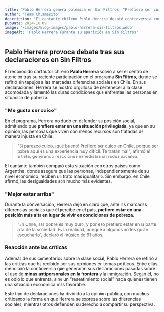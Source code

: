 ```yaml
---
title: 'Pablo Herrera genera polémica en Sin Filtros: "Prefiero ser cuico, ser pobre es muy difícil"'
author: 'Team Chismesito'
description: 'El cantante chileno Pablo Herrera desató controversia con sus declaraciones sobre las diferencias sociales en Chile.'
pubDate: 2024-10-09
image: '/images/blog-images/pablo-herrera-sin-filtros.webp'
imageAlt: 'Pablo Herrera durante su aparición en Sin Filtros'
---
```


## Pablo Herrera provoca debate tras sus declaraciones en Sin Filtros

El reconocido cantautor chileno **Pablo Herrera** volvió a ser el centro de atención tras su reciente participación en el programa **Sin Filtros**, donde se refirió sin tapujos a las marcadas diferencias sociales en Chile. En sus declaraciones, Herrera se mostró orgulloso de pertenecer a la clase acomodada y lamentó las duras condiciones que enfrentan las personas en situación de pobreza.

### "Me gusta ser cuico"

En el programa, Herrera no dudó en defender su posición social, admitiendo que **prefiere estar en una situación privilegiada**, ya que en su opinión, las personas que viven con menos recursos son tratadas de manera injusta en Chile.

> "Si parezco cuico, ¡qué bueno! Prefiero ser cuico en Chile, porque ser pobre aquí es una experiencia muy difícil. Te tratan mal", afirmó el artista, generando reacciones inmediatas en redes sociales.

El cantante también comparó esta situación con otros países como Argentina, donde asegura que las personas, independientemente de su nivel económico, reciben un trato más igualitario. Sin embargo, en Chile, afirmó, las desigualdades son mucho más evidentes.

### "Mejor estar arriba"

Durante la conversación, Herrera dejó en claro que, ante las marcadas diferencias sociales que él percibe en el país, **prefiere estar en una posición más alta en lugar de vivir en condiciones de pobreza**.

> "En Chile, ser pobre es muy duro, y por eso prefiero estar en la parte alta de la sociedad. Es la realidad, aunque a algunos no les guste escucharlo", declaró el músico de 61 años.

### Reacción ante las críticas

Además de sus comentarios sobre la clase social, Pablo Herrera se refirió a las críticas que ha recibido por sus opiniones en temas políticos. Entre ellas, mencionó la controversia que generaron sus declaraciones pasadas sobre el uso de **minas antipersonales en la frontera** y la inmigración. Según él, no es odio lo que enfrenta, sino un "resentimiento social" hacia quienes tienen una situación económica más favorable.

Este tipo de declaraciones ha dividido a la opinión pública, con muchos criticando la forma en que Herrera se expresa sobre las diferencias sociales, mientras otros defienden su derecho a compartir su perspectiva.
